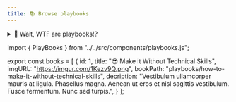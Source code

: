 ```yaml
---
title: 📚 Browse playbooks
---
```



<details>
<summary>🤔 Wait, WTF are playbooks!?</summary>
<br />

Playbooks are like lessons or tutorials that help you find your way!

MetaGame playbooks are quite special though as some have been written by OGs of the Metaverse! 😱

If you'd like to write a playbook for MetaGame, hop into [our Discord](https://discord.gg/ZqdPP9b) and say Hi!

</details>


<p></p>


import { PlayBooks } from "../../src/components/playbooks.js";

<!-- add playbooks in this section  -->
export const books = [
  {
    id: 1,
    title: "😎 Make it Without Technical Skills",
    imgURL: "https://imgur.com/1Kezv9Q.png",
    bookPath: "playbooks/how-to-make-it-without-technical-skills",
    decription:
      "Vestibulum ullamcorper mauris at ligula. Phasellus magna. Aenean ut eros et nisl sagittis vestibulum. Fusce fermentum. Nunc sed turpis.",
  }
];

<PlayBooks books={books} />
